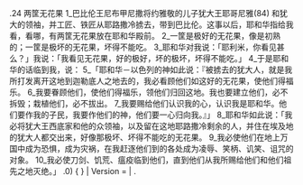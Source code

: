 .24 
两筐无花果 
1_巴比伦王尼布甲尼撒将约雅敬的儿子犹大王耶哥尼雅(84) 和犹大的领袖，并工匠、铁匠从耶路撒冷掳去，带到巴比伦。这事以后，耶和华指给我看，看哪，有两筐无花果放在耶和华殿前。 2_一筐是极好的无花果，像是初熟的；一筐是极坏的无花果，坏得不能吃。 3_耶和华对我说：「耶利米，你看见甚么？」我说：「我看见无花果，好的极好，坏的极坏，坏得不能吃。」 
4_于是耶和华的话临到我，说： 5_「耶和华－以色列的神如此说：『被掳去的犹大人，就是我所打发离开这地到迦勒底人之地去的，我必看顾他们如这好的无花果，使他们得福乐。 6_我要眷顾他们，使他们得福乐，领他们归回这地。我也要建立他们，必不拆毁；栽植他们，必不拔出。 7_我要赐给他们认识我的心，认识我是耶和华。他们要作我的子民，我要作他们的神，他们要一心归向我。』」 
8_耶和华如此说：「我必将犹大王西底家和他的众领袖，以及留在这地耶路撒冷剩余的人，并住在埃及地的犹大人都交出来，好像那极坏、坏得不能吃的无花果。 9_我必使他们在地上万国中成为恐惧，成为灾祸，在我赶逐他们到的各处成为凌辱、笑柄、讥笑、诅咒的对象。 10_我必使刀剑、饥荒、瘟疫临到他们，直到他们从我所赐给他们和他们祖先之地灭绝。」 
.0) { } | Version = | 
. 